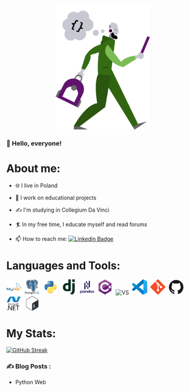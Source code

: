 
  
  
  <div align="center">
  <img src="Assets/NavyTheme-boy 1.png" width="250"/>
</div>

### :wave: Hello, everyone!
  
# About me:

- :globe_with_meridians: I live in Poland

- :telescope: I work on educational projects

- :writing_hand: I'm studying in Collegium Da Vinci

- :surfer: In my free time, I educate myself and read forums

- :mailbox: How to reach me: [![Linkedin Badge](https://img.shields.io/badge/-Stanislaw-blue?style=flat&logo=Linkedin&logoColor=white)](https://www.linkedin.com/in/stanislaw-olszewski/)



# Languages and Tools:
  <img src="https://github.com/devicons/devicon/blob/master/icons/mysql/mysql-original-wordmark.svg" title="MySQL"  alt="MySQL" width="40" height="40"/>&nbsp;
  <img src="https://github.com/devicons/devicon/blob/master/icons/postgresql/postgresql-original-wordmark.svg" title="PgQL"  alt="PgSQL" width="40" height="40"/>&nbsp;
  <img src="https://github.com/devicons/devicon/blob/master/icons/python/python-original.svg" title="Python" alt="Python" width="40" height="40"/>&nbsp;
  <img src="https://github.com/devicons/devicon/blob/master/icons/django/django-plain.svg" title="Dj" alt="Dj" width="40" height="40"/>&nbsp;
  <img src="https://github.com/devicons/devicon/blob/master/icons/pandas/pandas-original-wordmark.svg" title="Pandas" alt="Pandas" width="40" height="40"/>&nbsp;
  <img src="https://github.com/devicons/devicon/blob/master/icons/csharp/csharp-original.svg" title="Csharp" alt="Scharp" width="40" height="40"/>&nbsp;
  <img src="https://github.com/devicons/devicon/blob/master/icons/visualstudio/visualstudio-plain.svg.svg" title="VS" alt="VS" width="40" height="40"/>&nbsp;
  <img src="https://github.com/devicons/devicon/blob/master/icons/vscode/vscode-original.svg" title="VsCode" alt="VsCode" width="40" height="40"/>&nbsp;
  <img src="https://github.com/devicons/devicon/blob/master/icons/git/git-original.svg" title="Git" alt="Git" width="40" height="40"/>&nbsp;
  <img src="https://github.com/devicons/devicon/blob/master/icons/github/github-original.svg" title="Github" alt="Github" width="40" height="40"/>&nbsp;
  <img src="https://github.com/devicons/devicon/blob/master/icons/dot-net/dot-net-original-wordmark.svg" title="dotNet" alt="DotNet" width="40" height="40"/>&nbsp;
  <img src="https://github.com/devicons/devicon/blob/master/icons/bash/bash-original.svg" title="Bash" alt="Bash" width="40" height="40"/>&nbsp;
  
</div>

# My Stats:

[![GitHub Streak](https://github-readme-streak-stats.herokuapp.com?user=vilka13&theme=dark&hide_border=true&mode=weekly)](https://git.io/streak-stats)


### :writing_hand: Blog Posts :
- Python Web


<img src="https://komarev.com/ghpvc/?username=vilka13-username&style=flat-square&color=blue" alt=""/>
